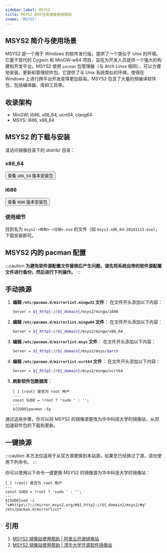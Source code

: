 ```yaml
---
sidebar_label: MSYS2
title: MSYS2 软件仓库镜像使用帮助
cname: 'MSYS2'
---
```


## MSYS2 简介与使用场景

MSYS2 是一个用于 Windows 的软件发行版，提供了一个类似于 Unix 的环境。它基于现代的 Cygwin 和 MinGW-w64 项目，旨在为开发人员提供一个强大的构建和开发平台。MSYS2 使用 `pacman` 包管理器（与 Arch Linux 相同），可以方便地安装、更新和管理软件包。它提供了与 Unix 系统类似的环境，使得在 Windows 上进行跨平台开发变得更加容易。MSYS2 包含了大量的预编译软件包，包括编译器、库和工具等。

## 收录架构

- MinGW: i686, x86_64, ucrt64, clang64
- MSYS: i686, x86_64

## MSYS2 的下载与安装

请访问镜像目录下的 distrib/ 目录：

### x86_64

<SiteLink href="/msys2/distrib/x86_64/">
    <button className="button button--primary">查看 x86_64 版本安装包</button>
</SiteLink>

### i686

<SiteLink href="/msys2/distrib/i686/">
    <button className="button button--primary">查看 i686 版本安装包</button>
</SiteLink>


### 使用细节

找到名为 `msys2-<架构>-<日期>.exe` 的文件（如 `msys2-x86_64-20141113.exe`），下载安装即可。

## MSYS2 内的 pacman 配置

:::caution
**为避免软件源配置文件替换后产生问题，请先将系统自带的软件源配置文件进行备份，然后进行下列操作。**
:::

## 手动换源

1. **编辑 `/etc/pacman.d/mirrorlist.mingw32` 文件**：
在文件开头添加以下内容：

    ```bash varcode
    Server = ${_http}://${_domain}/msys2/mingw/i686
    ```

2. **编辑 `/etc/pacman.d/mirrorlist.mingw64` 文件**：
   在文件开头添加以下内容：

    ```bash varcode
    Server = ${_http}://${_domain}/msys2/mingw/x86_64
    ```

3. **编辑 `/etc/pacman.d/mirrorlist.msys` 文件**：
   在文件开头添加以下内容：

    ```bash varcode
    Server = ${_http}://${_domain}/msys2/msys/$arch
    ```

4. **编辑 `/etc/pacman.d/mirrorlist.ucrt64` 文件**：
   在文件开头添加以下内容：

    ```bash varcode
    Server = ${_http}://${_domain}/msys2/mingw/ucrt64
    ```

5. **刷新软件包数据库**：

    ```shell varcode
    [ ] (root) 是否为 root 用户
    ---
    const SUDO = !root ? 'sudo ' : '';
    ---
    ${SUDO}pacman -Sy
    ```

通过这些步骤，你可以将 MSYS2 的镜像源更改为华中科技大学的镜像站，从而加速软件包的下载和更新。

## 一键换源

:::caution
本方法仅适用于从官方源更换到本站源，如果您已经换过了源，请勿使用下列命令。
:::

你可以使用以下命令一键更换 MSYS2 的镜像源为华中科技大学的镜像站：

```shell varcode
[ ] (root) 是否为 root 用户
---
const SUDO = !root ? 'sudo ' : '';
---
${SUDO}sed -i "s#https\\?://mirror.msys2.org/#${_http}://${_domain}/msys2/#g" /etc/pacman.d/mirrorlist*

```

## 引用

1. [MSYS2 镜像站使用帮助 | 阿里云开源镜像站](https://developer.aliyun.com/mirror/msys2)
2. [MSYS2 镜像站使用帮助 | 清华大学开源软件镜像站](https://mirrors.tuna.tsinghua.edu.cn/help/msys2/)










 






